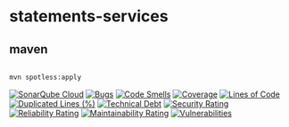 # statements-services

## maven

```bash

mvn spotless:apply
```
[![SonarQube Cloud](https://sonarcloud.io/images/project_badges/sonarcloud-light.svg)](https://sonarcloud.io/summary/new_code?id=rock-hu_statements-services)
[![Bugs](https://sonarcloud.io/api/project_badges/measure?project=rock-hu_statements-services&metric=bugs)](https://sonarcloud.io/summary/new_code?id=rock-hu_statements-services)
[![Code Smells](https://sonarcloud.io/api/project_badges/measure?project=rock-hu_statements-services&metric=code_smells)](https://sonarcloud.io/summary/new_code?id=rock-hu_statements-services)
[![Coverage](https://sonarcloud.io/api/project_badges/measure?project=rock-hu_statements-services&metric=coverage)](https://sonarcloud.io/summary/new_code?id=rock-hu_statements-services)
[![Lines of Code](https://sonarcloud.io/api/project_badges/measure?project=rock-hu_statements-services&metric=ncloc)](https://sonarcloud.io/summary/new_code?id=rock-hu_statements-services)
[![Duplicated Lines (%)](https://sonarcloud.io/api/project_badges/measure?project=rock-hu_statements-services&metric=duplicated_lines_density)](https://sonarcloud.io/summary/new_code?id=rock-hu_statements-services)
[![Technical Debt](https://sonarcloud.io/api/project_badges/measure?project=rock-hu_statements-services&metric=sqale_index)](https://sonarcloud.io/summary/new_code?id=rock-hu_statements-services)
[![Security Rating](https://sonarcloud.io/api/project_badges/measure?project=rock-hu_statements-services&metric=security_rating)](https://sonarcloud.io/summary/new_code?id=rock-hu_statements-services)
[![Reliability Rating](https://sonarcloud.io/api/project_badges/measure?project=rock-hu_statements-services&metric=reliability_rating)](https://sonarcloud.io/summary/new_code?id=rock-hu_statements-services)
[![Maintainability Rating](https://sonarcloud.io/api/project_badges/measure?project=rock-hu_statements-services&metric=sqale_rating)](https://sonarcloud.io/summary/new_code?id=rock-hu_statements-services)
[![Vulnerabilities](https://sonarcloud.io/api/project_badges/measure?project=rock-hu_statements-services&metric=vulnerabilities)](https://sonarcloud.io/summary/new_code?id=rock-hu_statements-services)
